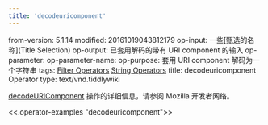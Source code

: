 ```yaml
---
title: 'decodeuricomponent'
---
```


from-version: 5.1.14
modified: 20161019043812179
op-input: 一些[甄选的名称](Title Selection)
op-output: 已套用解码的带有 URI component 的输入
op-parameter: 
op-parameter-name: 
op-purpose: 套用 URI component 解码为一个字符串
tags: [Filter Operators](#Filter%20Operators) [String Operators](#String%20Operators)
title: decodeuricomponent Operator
type: text/vnd.tiddlywiki

[decodeURIComponent](https://developer.mozilla.org/en-US/docs/Web/JavaScript/Reference/Global_Objects/decodeURIComponent) 操作的详细信息，请参阅 Mozilla 开发者网络。

<<.operator-examples "decodeuricomponent">>
